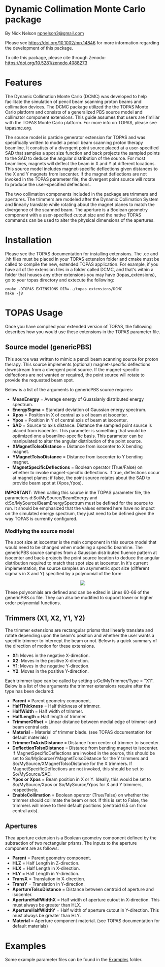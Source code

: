# Dynamic Collimation Monte Carlo package
By Nick Nelson <npnelson3@gmail.com>

Please see https://doi.org/10.1002/mp.14846 for more information regarding the development of this package.

To cite this package, please cite through Zenodo: https://doi.org/10.5281/zenodo.4088273

# Features
The Dynamic Collimation Monte Carlo (DCMC) was developed to help facilitate the simulation of pencil beam scanning proton beams and collimation devices. The DCMC package utilized the the TOPAS Monte Carlo platform and consists of a generalized PBS source model and collimator component extensions. This guide assumes that users are fimiliar with the TOPAS Monte Carlo platform. For more info on TOPAS, please see [topasmc.org](topasmc.org).

The source model is particle generator extension for TOPAS and was specifically written to model a pencil beam scanning proton therapy beamline. It constists of a divergent point source placed at a user-specified SAD that samples a spot size function and back projects the sampled points to the SAD to deduce the angular distribution of the source. For most beamlines, magnets will deflect the beam in X and Y at different locations. This source model includes magnet-specific deflections given distances to the X and Y magnets from isocenter. If the magnet deflections are not invoked in the TOPAS parameter file, the divergent point source will rotate to produce the user-specified deflections.

The two collimation components included in the package are trimmers and apertures. The trimmers are modeled after the Dynamic Collimation System and linearly translate while rotating about the magnet planes to match the divergence of the scanned beam. The aperture is a Boolean geometry component with a user-specified cutout size and the native TOPAS commands can be used to alter the physical dimensions of the apertures.

# Installation
Please see the TOPAS documentation for installing extensions. The .cc and .hh files must be placed in your TOPAS extension folder and cmake must be called to compile the new, extended TOPAS application. For example, if you have all of the extension files in a folder called DCMC, and that's within a folder that houses any other extensions you may have (topas_extensions), go to your topas directory and extecute the following:
```
cmake -DTOPAS_EXTENSIONS_DIR=../topas_extensions/DCMC
make -j8
```

# TOPAS Usage
Once you have compiled your extended version of TOPAS, the following describes how you would use these extensions in the TOPAS parameter file.
## Source model (genericPBS)
This source was written to mimic a pencil beam scanning source for proton therapy. This source implements (optional) magnet-specific deflections downstream from a divergent point source. If the magnet-specific delfections are not wanted or required, the point source will rotate to provide the requested beam spot.

Below is a list of the arguments to genericPBS source requires:

  - **MeanEnergy** = Average energy of Guassianly distributed energy spectrum.
  - **EnergySigma** = Standard deviation of Gaussian energy spectrum.
  - **Xpos** = Position in X of central axis of beam at isocenter.
  - **Ypos** = Position in Y of central axis of beam at isocenter.
  - **SAD** = Source to axis distance. Distance the sampled point source is placed from isocenter. This parameter is something that would be optimized one a beamline-specific basis. This parameter can be manipulated to alter the angular distribution of the point source.
  - **XMagnetToIsoDistance** = Distance from isocenter to X bending magnet.
  - **YMagnetToIsoDistance** = Distance from isocenter to Y bending magnet.
  - **MagnetSpecificDeflections** = Boolean operator (True/False) on whether to invoke magnet-specific deflections. If true, deflections occur at magnet planes; if false, the point source rotates about the SAD to provide beam spot at (Xpos,Ypos).

**IMPORTANT**: When calling this source in the TOPAS parameter file, the parameters d:So/MySource/BeamEnergy and d:So/MySource/BeamEnergySpectrum must be defined for the source to run. It should be emphasized that the values entered here have no impact on the simulated energy spectrum, they just need to be defined given the way TOPAS is currently configured.

### Modifying the source model
The spot size at isocenter is the main component in this source model that would need to be changed when modeling a specific beamline. The genericPBS source samples from a Gaussian distributed fluence pattern at isocenter and back-projects the point source location to deduce the angular distribution required to match that spot size at isocenter. In it's current implementation, the source samples an asymmetric spot size (different sigma's in X and Y) specified by a polynomial of the form:

<p align="center">
<img src="https://render.githubusercontent.com/render/math?math=\sigma_{X or Y}(E) = a_0E^5 %2B a_1E^4 %2B a_2E^3 %2B a_3E^2 %2B a_4E %2B a_5">

These polynomials are defined and can be edited in Lines 60-66 of the genericPBS.cc file. They can also be modified to support lower or higher order polynomial functions.

## Trimmers (X1, X2, Y1, Y2)
The trimmer extensions are rectangular prisms that linearly translate and rotate depending upon the beam's position and whether the user wants a specific trimmer to intercept the beam or not. Below is a quick summary of the direction of motion for these extensions.
  - **X1**: Moves in the negative X-direction.
  - **X2**: Moves in the positive X-direction.
  - **Y1**: Moves in the negative Y-direction.
  - **Y2**: Moves in the positive Y-direction.
  
Each trimmer type can be called by setting s:Ge/MyTrimmer/Type = "X1". Below is a list of the arguments the trimmer extensions require after the type has been declared:
  - **Parent** = Parent geometry component.
  - **HalfThickness** = Half thickness of trimmer.
  - **HalfWidth** = Half width of trimmer.
  - **HalfLength** = Half length of trimmer.
  - **TrimmerOffset** = Linear distance between medial edge of trimmer and beam central axis.
  - **Material** = Material of trimmer blade. (see TOPAS documentation for default materials)
  - **TrimmerToAxisDistance** = Distance from center of trimmer to isocenter.
  - **DeflectionToIsoDistance** = Distance from bending magnet to isocenter. If MagnetSpecificDeflections are invoked in the source, this should be set to So/MySource/YMagnetToIsoDistance for the Y trimmers and So/MySource/XMagnetToIsoDistance for the X trimmers. If MagnetSpecificDeflections are not invoked, this should be set to So/MySource/SAD.
  - **Ypos or Xpos** = Beam position in X or Y. Ideally, this would be set to So/MySource/Xpos or So/MySource/Ypos for X and Y trimmers, respectively.
  - **EnableCollimation** = Boolean operator (True/False) on whether the trimmer should collimate the beam or not. If this is set to False, the trimmers will move to their default positions (centroid 6.5 cm from central axis).

## Apertures
Thea aperture extension is a Boolean geometry component defined by the subtraction of two rectangular prisms. The inputs to the aperture component are as follows:

  - **Parent** = Parent geometry component.
  - **HLZ** = Half Length in Z-direction.
  - **HLX** = Half Length in X-direction.
  - **HLY** = Half Length in Y-direction.
  - **TransX** = Translation in X-direction.
  - **TransY** = Translation in Y-direction.
  - **ApertureToIsoDistance** = Distance between centroid of aperture and isocenter.
  - **ApertureHalfWidthX** = Half width of aperture cutout in X-direction. This must always be greater than HLX.
  - **ApertureHalfWidthY** = Half width of aperture cutout in Y-direction. This must always be greater than HLY.
  - **Material** = Aperture component material. (see TOPAS documentation for default materials)
  
# Examples
Some example parameter files can be found in the [Examples](https://github.com/npnelson3/DynamicCollimationMonteCarloPackage/tree/master/Examples) folder.
